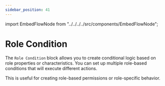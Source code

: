 ```yaml
---
sidebar_position: 41
---
```


import EmbedFlowNode from "../../../../src/components/EmbedFlowNode";

# Role Condition

The `Role Condition` block allows you to create conditional logic based on role properties or characteristics. You can set up multiple role-based conditions that will execute different actions.

This is useful for creating role-based permissions or role-specific behavior.

<EmbedFlowNode type="control_condition_role" />
